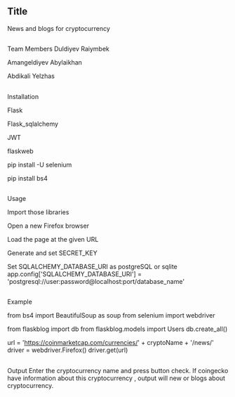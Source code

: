 ## Title
News and blogs for cryptocurrency

##
Team Members
Duldiyev Raiymbek

Amangeldiyev Abylaikhan

Abdikali Yelzhas

##
Installation


Flask

Flask_sqlalchemy

JWT

flaskweb

pip install -U selenium

pip install bs4

##
Usage

Import those libraries


Open a new Firefox browser


Load the page at the given URL


Generate and set SECRET_KEY


Set SQLALCHEMY_DATABASE_URI as postgreSQL or sqlite
app.config['SQLALCHEMY_DATABASE_URI'] = 'postgresql://user:password@localhost:port/database_name'



##
Example

from bs4 import BeautifulSoup as soup
from selenium import webdriver

from flaskblog import db
from flaskblog.models import Users
db.create_all()

url = 'https://coinmarketcap.com/currencies/' + cryptoName + '/news/'
driver = webdriver.Firefox()
driver.get(url)



##
Output
Enter the cryptocurrency name and press button check. If coingecko have information about 
this cryptocurrency , output will new or blogs about cryptocurrency.
